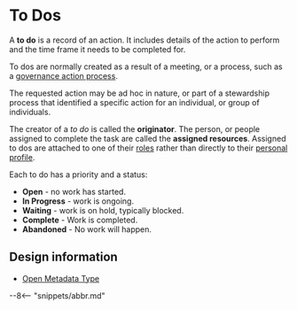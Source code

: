 <!-- SPDX-License-Identifier: CC-BY-4.0 -->
<!-- Copyright Contributors to the ODPi Egeria project. -->

# To Dos

A **to do** is a record of an action.  It includes details of the action to perform
and the time frame it needs to be completed for.

To dos are normally created as a result of a meeting, or a process, such as a
[governance action process](./conceepts/governance-action-process).

The requested action may be ad hoc in nature, or part of a stewardship
process that identified a specific action for an individual, or group of
individuals.

The creator of a *to do* is called the **originator**.
The person, or people assigned to complete the task are
called the **assigned resources**.  Assigned to dos are 
attached to one of their [roles](./concepts/personal-roles) rather than
directly to their [personal profile](egeria-docs/concepts/personal-profile).

Each to do has a priority and a status:
* **Open** - no work has started.
* **In Progress** - work is ongoing.
* **Waiting** - work is on hold, typically blocked.
* **Complete** -  Work is completed.
* **Abandoned** - No work will happen.

## Design information

* [Open Metadata Type](./types/1/0137-Actions)


--8<-- "snippets/abbr.md"